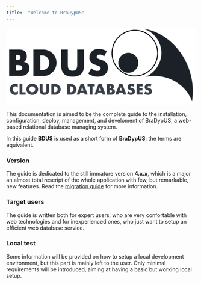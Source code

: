 ```yaml
---
title:  "Welcome to BraDypUS"
---
```


![Bradypus](images/bdus.svg "Bradypus")

This documentation is aimed to be the complete guide to the installation, configuration, deploy,
management, and develoment of BraDypUS, a web-based relational database managing system.

In this guide **BDUS** is used as a short form of **BraDypUS**; the terms are equivalent.

### Version
The guide is dedicated to the still immature version **4.x.x**, which is a major an almost total
rescript of the whole application with few, but remarkable, new features.
Read the [migration guide](/migration-from-v3) for more information.

### Target users
The guide is written both for expert users, who are very confortable with web technologies
and for inexperienced ones, who just want to setup an efficient web database service.

### Local test
Some information will be provided on how to setup a local development environment,
but this part is mainly left to the user. Only minimal requirements will be introduced,
aiming at having a basic but working local setup.